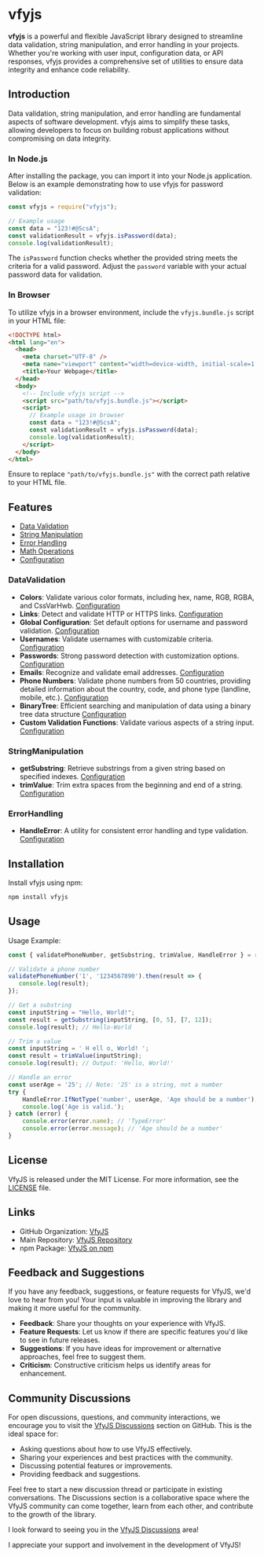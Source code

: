 # vfyjs

**vfyjs** is a powerful and flexible JavaScript library designed to streamline data validation, string manipulation, and error handling in your projects. Whether you're working with user input, configuration data, or API responses, vfyjs provides a comprehensive set of utilities to ensure data integrity and enhance code reliability.

## Introduction

Data validation, string manipulation, and error handling are fundamental aspects of software development. vfyjs aims to simplify these tasks, allowing developers to focus on building robust applications without compromising on data integrity.

### In Node.js

After installing the package, you can import it into your Node.js application. Below is an example demonstrating how to use vfyjs for password validation:

```javascript
const vfyjs = require("vfyjs");

// Example usage
const data = "123!#@ScsA";
const validationResult = vfyjs.isPassword(data);
console.log(validationResult);
```

The `isPassword` function checks whether the provided string meets the criteria for a valid password. Adjust the `password` variable with your actual password data for validation.

### In Browser

To utilize vfyjs in a browser environment, include the `vfyjs.bundle.js` script in your HTML file:

```html
<!DOCTYPE html>
<html lang="en">
  <head>
    <meta charset="UTF-8" />
    <meta name="viewport" content="width=device-width, initial-scale=1.0" />
    <title>Your Webpage</title>
  </head>
  <body>
    <!-- Include vfyjs script -->
    <script src="path/to/vfyjs.bundle.js"></script>
    <script>
      // Example usage in browser
      const data = "123!#@ScsA";
      const validationResult = vfyjs.isPassword(data);
      console.log(validationResult);
    </script>
  </body>
</html>
```

Ensure to replace `"path/to/vfyjs.bundle.js"` with the correct path relative to your HTML file.

## Features

- [Data Validation](#DataValidation)
- [String Manipulation](#StringManipulation)
- [Error Handling](#ErrorHandling)
- [Math Operations](#MathOperations)
- [Configuration](#configuration)

### DataValidation

- **Colors**: Validate various color formats, including hex, name, RGB, RGBA, and CssVarHwb. [Configuration](https://github.com/m-mdy-m/VfyJS/blob/main/doc/DataValidation.doc.md#configcolor)
- **Links**: Detect and validate HTTP or HTTPS links. [Configuration](https://github.com/m-mdy-m/VfyJS/blob/main/doc/DataValidation.doc.md#configlinks)
- **Global Configuration**: Set default options for username and password validation. [Configuration](https://github.com/m-mdy-m/VfyJS/blob/main/doc/DataValidation.doc.md#global-configuration-for-username-and-password-validation)
- **Usernames**: Validate usernames with customizable criteria. [Configuration](https://github.com/m-mdy-m/VfyJS/blob/main/doc/DataValidation.doc.md#configusername)
- **Passwords**: Strong password detection with customization options. [Configuration](https://github.com/m-mdy-m/VfyJS/blob/main/doc/DataValidation.doc.md#configpassword)
- **Emails**: Recognize and validate email addresses. [Configuration](https://github.com/m-mdy-m/VfyJS/blob/main/doc/DataValidation.doc.md#configemail)
- **Phone Numbers**: Validate phone numbers from 50 countries, providing detailed information about the country, code, and phone type (landline, mobile, etc.). [Configuration](https://github.com/m-mdy-m/VfyJS/blob/main/doc/DataValidation.doc.md#configphone)
- **BinaryTree**: Efficient searching and manipulation of data using a binary tree data structure [Configuration](https://github.com/m-mdy-m/VfyJS/blob/main/doc/DataValidation.doc.md#configbinarytree)
- **Custom Validation Functions**: Validate various aspects of a string input. [Configuration](https://github.com/m-mdy-m/VfyJS/blob/main/doc/DataValidation.doc.md#configvalue)

### StringManipulation

- **getSubstring**: Retrieve substrings from a given string based on specified indexes. [Configuration](#ConfigSubstring)
- **trimValue**: Trim extra spaces from the beginning and end of a string. [Configuration](#ConfigtrimValue)

### ErrorHandling

- **HandleError**: A utility for consistent error handling and type validation. [Configuration](#ConfigErrors)

## Installation

Install vfyjs using npm:

```bash
npm install vfyjs
```

## Usage

Usage Example:

```JavaScript
const { validatePhoneNumber, getSubstring, trimValue, HandleError } = require('vfyjs');

// Validate a phone number
validatePhoneNumber('1', '1234567890').then(result => {
   console.log(result);
});

// Get a substring
const inputString = "Hello, World!";
const result = getSubstring(inputString, [0, 5], [7, 12]);
console.log(result); // Hello-World

// Trim a value
const inputString = ' H ell o, World! ';
const result = trimValue(inputString);
console.log(result); // Output: 'Hello, World!'

// Handle an error
const userAge = '25'; // Note: '25' is a string, not a number
try {
    HandleError.IfNotType('number', userAge, 'Age should be a number');
    console.log('Age is valid.');
} catch (error) {
    console.error(error.name); // 'TypeError'
    console.error(error.message); // 'Age should be a number'
}

```

## License

VfyJS is released under the MIT License. For more information, see the [LICENSE](./LICENSE) file.

## Links

- GitHub Organization: [VfyJS](https://github.com/VfyJs)
- Main Repository: [VfyJS Repository](https://github.com/m-mdy-m/VfyJS)
- npm Package: [VfyJS on npm](https://www.npmjs.com/package/vfyjs)

## Feedback and Suggestions

If you have any feedback, suggestions, or feature requests for VfyJS, we'd love to hear from you! Your input is valuable in improving the library and making it more useful for the community.

- **Feedback**: Share your thoughts on your experience with VfyJS.
- **Feature Requests**: Let us know if there are specific features you'd like to see in future releases.
- **Suggestions**: If you have ideas for improvement or alternative approaches, feel free to suggest them.
- **Criticism**: Constructive criticism helps us identify areas for enhancement.

## Community Discussions

For open discussions, questions, and community interactions, we encourage you to visit the [VfyJS Discussions](https://github.com/orgs/VfyJs/discussions) section on GitHub. This is the ideal space for:

- Asking questions about how to use VfyJS effectively.
- Sharing your experiences and best practices with the community.
- Discussing potential features or improvements.
- Providing feedback and suggestions.

Feel free to start a new discussion thread or participate in existing conversations. The Discussions section is a collaborative space where the VfyJS community can come together, learn from each other, and contribute to the growth of the library.

I look forward to seeing you in the [VfyJS Discussions](https://github.com/orgs/VfyJs/discussions) area!

I appreciate your support and involvement in the development of VfyJS!
